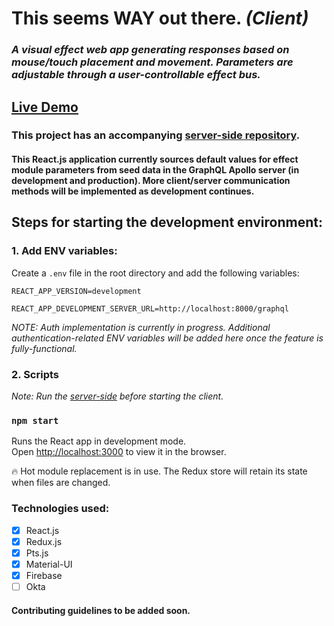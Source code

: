 # This seems WAY out there. *(Client)*

### *A visual effect web app generating responses based on mouse/touch placement and movement. Parameters are adjustable through a user-controllable effect bus.*

## [Live Demo](https://this-seems-way-out-there.web.app/)

### This project has an accompanying [server-side repository](https://github.com/matt-eric/this-seems-WAY-out-there-node-side).

#### This React.js application currently sources default values for effect module parameters from seed data in the GraphQL Apollo server (in development and production). More client/server communication methods will be implemented as development continues.

## Steps for starting the development environment:

### 1. Add ENV variables:

Create a `.env` file in the root directory and add the following variables:

`REACT_APP_VERSION=development`

`REACT_APP_DEVELOPMENT_SERVER_URL=http://localhost:8000/graphql`

*NOTE: Auth implementation is currently in progress. Additional authentication-related ENV variables will be added here once the feature is fully-functional.*

### 2. Scripts

*Note: Run the [server-side](https://github.com/matt-eric/this-seems-WAY-out-there-node-side) before starting the client.*

### `npm start`

Runs the React app in development mode.\
Open [http://localhost:3000](http://localhost:3000) to view it in the browser.

🔥 Hot module replacement is in use. The Redux store will retain its state when files are changed.

### Technologies used:

- [x] React.js
- [x] Redux.js
- [x] Pts.js
- [x] Material-UI
- [x] Firebase
- [ ] Okta

#### Contributing guidelines to be added soon.
